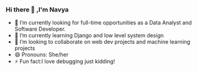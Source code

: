 ### Hi there 👋 ,I'm Navya
- 🔭 I’m currently looking for full-time opportunities as a Data Analyst and Software Developer.
- 🌱 I’m currently learning Django and low level system design
- 👯 I’m looking to collaborate on web dev projects and machine learning projects
- 😄 Pronouns: She/her
- ⚡ Fun fact:I love debugging just kidding! 

<!--
**navya2k/navya2k** is a ✨ _special_ ✨ repository because its `README.md` (this file) appears on your GitHub profile.

Here are some ideas to get you started:

- 🔭 I’m currently looking for full-time opportunities as Software Developer.
- 🌱 I’m currently learning React and low level system design
- 👯 I’m looking to collaborate on web dev projects
- 😄 Pronouns: She/her
- ⚡ Fun fact:I love debugging just kidding! 
-->
